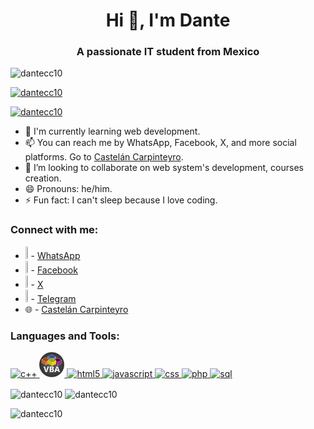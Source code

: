 <!--
**dantecc10/dantecc10** is a ✨ _special_ ✨ repository because its `README.md` (this file) appears on your GitHub profile.
Here are some ideas to get you started:

- 🔭 I’m currently working on ...
- 🌱 I’m currently learning ...
- 👯 I’m looking to collaborate on ...
- 🤔 I’m looking for help with ...
- 💬 Ask me about ...
- 📫 How to reach me: ...
- 😄 Pronouns: ...
- ⚡ Fun fact: ...


![MasterHead](https://pilbox.themuse.com/image.jpg?filter=antialias&h=385&opt=1&pos=top-left&prog=1&q=keep&url=https%3A%2F%2Fcms-assets.themuse.com%2Fmedia%2Flead%2F01212022-1047259374-coding-classes_scanrail.jpg&w=700)-->

<h1 align="center">Hi 👋, I'm Dante</h1>
<h3 align="center">A passionate IT student from Mexico</h3>

<p align="left"> <img src="https://komarev.com/ghpvc/?username=dantecc10&label=Profile%20views&color=0e75b6&style=flat" alt="dantecc10" /> </p>

<p align="left"> <a href="https://github.com/ryo-ma/github-profile-trophy"><img src="https://github-profile-trophy.vercel.app/?username=dantecc10" alt="dantecc10" /></a> </p>

<p align="left"> <a href="https://twitter.com/dantecc10" target="blank"><img src="https://img.shields.io/twitter/follow/dantecc10?logo=twitter&style=for-the-badge" alt="dantecc10" /></a> </p>

<!--<img align="right" alt="Coding" width="400" src="https://media.giphy.com/media/qgQUggAC3Pfv687qPC/giphy.gif"/>-->

- 🌱 I'm currently learning web development.
- 📫 You can reach me by WhatsApp, Facebook, X, and more social platforms. Go to [Castelán Carpinteyro](https://castelancarpinteyro.com "CC.com").
- 👯 I’m looking to collaborate on web system's development, courses creation.
- 😄 Pronouns: he/him.
- ⚡ Fun fact: I can't sleep because I love coding.

<h3 align="left">Connect with me:</h3>
<ul>
  <li><img src="https://cdn-icons-png.flaticon.com/512/3670/3670051.png" height="1%" width="1%"> - <a href="https://wa.me/527979773095">WhatsApp</a></li>
  <li><img src="https://static-00.iconduck.com/assets.00/facebook-icon-512x512-seb542ju.png" height="1%" width="1%"> - <a href="https://facebook.com/dantecc10.dev">Facebook</a></li>
  <li><img src="https://upload.wikimedia.org/wikipedia/commons/thumb/5/5a/X_icon_2.svg/2048px-X_icon_2.svg.png" height="1%" width="1%"> - <a href="https://twitter/dantecc10">X</a></li>
  <li><img src="https://upload.wikimedia.org/wikipedia/commons/thumb/8/82/Telegram_logo.svg/2048px-Telegram_logo.svg.png" height="1%" width="1%"> - <a href="https://t.me/dantecc10">Telegram</a></li>
  <li>🌐 - <a href="https://castelancarpinteyro.com">Castelán Carpinteyro</a></li>
</ul>
<p align="left">
</p>

<h3 align="left">Languages and Tools: </h3>
<p align="left">

<a href="https://isocpp.org/" target="_blank">
  <img src="https://isocpp.org/assets/images/cpp_logo.png" alt="c++" width="40" height="40"/>
</a>
<a href="https://learn.microsoft.com/en-us/office/vba/api/overview/" target="_blank">
  <img src="https://raw.githubusercontent.com/github/explore/71e4a0fc524fd1d7a0d9a940aa6b91f31458a87b/topics/vba/vba.png" alt="vba" width="40" height="40"/>
</a>
<a href="https://developer.mozilla.org/en-US/docs/Web/HTML" target="_blank">
  <img src="https://w7.pngwing.com/pngs/390/229/png-transparent-logo-html5-brand-design-text-logo-number.png" alt="html5" width="40" height="40"/>
</a>
<a href="https://developer.mozilla.org/en-US/docs/Web/JavaScript" target="_blank">
  <img src="https://upload.wikimedia.org/wikipedia/commons/thumb/6/6a/JavaScript-logo.png/768px-JavaScript-logo.png" alt="javascript" width="40" height="40"/>
</a>
<a href="https://developer.mozilla.org/en-US/docs/Web/CSS" target="_blank">
  <img src="https://cdn.freebiesupply.com/logos/large/2x/css3-logo-png-transparent.png" alt="css" width="40" height="40"/>
</a>
<a href="https://www.php.net/" target="_blank">
  <img src="https://upload.wikimedia.org/wikipedia/commons/thumb/2/27/PHP-logo.svg/2560px-PHP-logo.svg.png" alt="php" width="80" height="40"/>
</a>
<a href="https://www.w3schools.com/sql/sql_intro.asp" target="_blank">
  <img src="https://www.svgrepo.com/show/331760/sql-database-generic.svg" alt="sql" width="40" height="40"/>
</a>
</p>

<p><img align="center" src="https://github-readme-stats.vercel.app/api?username=dantecc10&show_icons=true&locale=en" alt="dantecc10" /> <img align="center" src="https://github-readme-streak-stats.herokuapp.com/?user=dantecc10&" alt="dantecc10" /> </p>

<p><img align="left" src="https://github-readme-stats.vercel.app/api/top-langs?username=dantecc10&show_icons=true&locale=en&layout=compact" alt="dantecc10" /></p>
